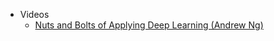 - Videos
  - [Nuts and Bolts of Applying Deep Learning (Andrew Ng)](https://www.youtube.com/watch?v=F1ka6a13S9I)
